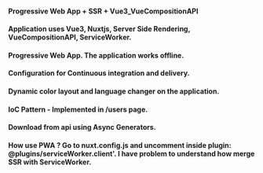 #### Progressive Web App + SSR + Vue3_VueCompositionAPI

#### Application uses Vue3, Nuxtjs, Server Side Rendering, VueCompositionAPI, ServiceWorker.

#### Progressive Web App. The application works offline.

#### Configuration for Continuous integration and delivery.

#### Dynamic color layout and language changer on the application.

#### IoC Pattern - Implemented in /users page.

#### Download from api using Async Generators.

#### How use PWA ? Go to nuxt.config.js and uncomment inside plugin: @plugins/serviceWorker.client'. I have problem to understand how merge SSR with ServiceWorker.
